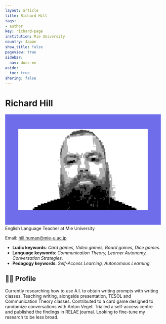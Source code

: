 ```yaml
---
layout: article
title: Richard Hill
tags:
- author
key: richard-page
institution: Mie University
country: Japan
show_title: false
pageview: true
sidebar:
  nav: docs-en
aside:
  toc: true
sharing: false
---
```


# Richard Hill

<div class="card">
  <div class="card__image">
    <img class="image" src="/assets/images/richard-hill-petscii.png"/>
  </div>
</div>
English Language Teacher at Mie University

Email: [hill.human@mie-u.ac.jp](mailto:hill.human@mie-u.ac.jp)

- **Ludic keywords**: *Card games, Video games, Board games, Dice games.*
- **Language keywords**: *Communication Theory, Learner Autonomy, Conversation Strategies.*
- **Pedagogy keywords**: *Self-Access Learning, Autonomous Learning.*

<!--more-->

## 👨‍🏫 Profile

Currently researching how to use A.I. to obtain writing prompts with writing classes. Teaching writing, alongside presentation, TESOL and Communication Theory classes. Contributed to a card game designed to randomize conversations with Anton Vegel. Trialled a self-access centre and published the findings in RELAE journal. Looking to fine-tune my research to be less broad. 